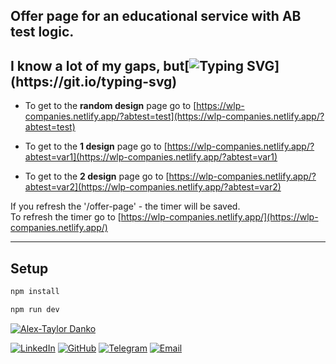 ## Offer page for an educational service with AB test logic.

## I know a lot of my gaps, but[![Typing SVG](https://readme-typing-svg.herokuapp.com?color=%2336BCF7&lines=I'm+really+trying+to+be+better...)](https://git.io/typing-svg)

- To get to the <b>random design</b> page go to
  [https://wlp-companies.netlify.app/?abtest=test](https://wlp-companies.netlify.app/?abtest=test)

- To get to the <b>1 design</b> page go to
  [https://wlp-companies.netlify.app/?abtest=var1](https://wlp-companies.netlify.app/?abtest=var1)

- To get to the <b>2 design</b> page go to
  [https://wlp-companies.netlify.app/?abtest=var2](https://wlp-companies.netlify.app/?abtest=var2)

If you refresh the '/offer-page' - the timer will be saved. </br> To refresh the timer go to
[https://wlp-companies.netlify.app/](https://wlp-companies.netlify.app/)

---

## Setup

```bash
npm install

npm run dev
```

[![Alex-Taylor Danko](https://img.shields.io/badge/Dev-Alex_Taylor_Danko-purple?style=for-the-badge&logo=Contacts&logoColor=white)](#)

[![LinkedIn](https://img.shields.io/badge/LinkedIn-blue?style=for-the-badge&logo=linkedin&logoColor=white)](https://www.linkedin.com/in/dankozz1/)
[![GitHub](https://img.shields.io/badge/GitHub-grey?style=for-the-badge&logo=GitHub&logoColor=white)](https://github.com/dankozz1t)
[![Telegram](https://img.shields.io/badge/Telegram-blue?style=for-the-badge&logo=Telegram&logoColor=white)](https://t.me/dankozz1)
[![Email](https://img.shields.io/badge/alexdankoxxl@gmail.com-%23DD0031.svg?&style=for-the-badge&logo=gmail&logoColor=white)](mailto:alexdankoxxl@gmail.com)
